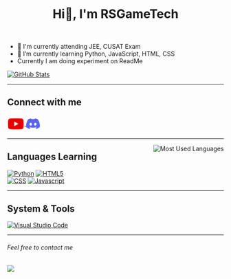 <h1 align="center">Hi👋, I'm RSGameTech</h1>

<br>

- 🔭 I'm currently attending JEE, CUSAT Exam
- 🌱 I’m currently learning Python, JavaScript, HTML, CSS
- Currently I am doing experiment on ReadMe

<p>
    <a href="https://github.com/RSGameTech">
        <img src="https://github-readme-stats.vercel.app/api?username=RSGameTech&count_private=true&theme=github_dark&show_icons=true" alt="GitHub Stats">
    </a>
</p>

 ---

<h2 align="left">Connect with me</h2>
<div align="left">
    <a href="https://www.youtube.com/channel/UC0Wu3Hu3NSeYVwQCqKhRUUQ">
        <img align="center" src="./assets/youtube.svg" alt="YouTube Channel" height="40">
    </a>
    <a href="https://discord.gg/GPJzCH7">
        <img align="center" src="./assets/discord.svg" alt="Discord Server" height="25">
    </a>
</div>

---

<img align="right" src="https://github-readme-stats.vercel.app/api/top-langs/?username=RSGameTech&langs_count=8&theme=github_dark&layout=compact" alt="Most Used Languages">
<h2 align="left">Languages Learning</h2>
<div align="left">
    <a href="https://www.python.org/"><img src="https://img.shields.io/badge/Python-%230d1117?style=for-the-badge&logo=python" alt="Python" height="25"></a>
    <a href="https://developer.mozilla.org/en-US/docs/Web/HTML"><img src="https://img.shields.io/badge/HTML-%230d1117?style=for-the-badge&logo=html5" alt="HTML5" height="25"></a>
</div>
<div align="left">
    <a href="https://developer.mozilla.org/en-US/docs/Web/CSS"><img src="https://img.shields.io/badge/CSS-%230d1117?style=for-the-badge&logo=css3&logoColor=%231572b6" alt="CSS" height="25"></a>
    <a href="https://www.javascript.com"><img src="https://img.shields.io/badge/Javascript-%230d1117?style=for-the-badge&logo=javascript" alt="Javascript" height="25"></a>
</div>

---

<h2 align="left">System & Tools</h2>
<p align="left">
    <a href=""><img src="https://img.shields.io/badge/Visual%20Studio%20Code-%230d1117?style=for-the-badge&logo=visualstudiocode&logoColor=%23007acc" alt="Visual Studio Code" height="25"></a>
<p>

---

<h6>Feel free to contact me</h6>
<p>
<img src="https://img.shields.io/badge/Discord-RSGameTech%237621-%235865f2?style=flat&logo=discord">
</p>

<!--
- 👯 I’m looking to collaborate on ...
- 🤔 I’m looking for help with ...
- 💬 Ask me about ...

- 😄 Pronouns: ...
- ⚡ Fun fact: ...
-->
